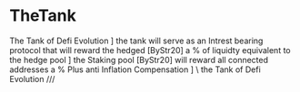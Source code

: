# TheTank 
The Tank of Defi Evolution
]
the tank will serve as an Intrest bearing protocol that will reward the hedged [ByStr20]  a % of liquidty equivalent to the hedge pool 
]
the Staking pool [ByStr20] will reward all connected addresses a % Plus anti Inflation Compensation
]
\\ the Tank of Defi Evolution /// 


